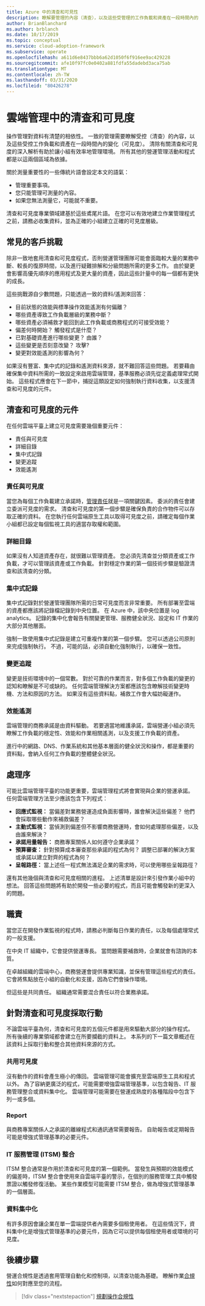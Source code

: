 ```yaml
---
title: Azure 中的清查和可見性
description: 瞭解要管理的內容（清查），以及這些受管理的工作負載和資產在一段時間內的變化（可見度）。
author: BrianBlanchard
ms.author: brblanch
ms.date: 10/17/2019
ms.topic: conceptual
ms.service: cloud-adoption-framework
ms.subservice: operate
ms.openlocfilehash: a611d6e8437bbb6a62d1050f6f916ee9ac429228
ms.sourcegitcommit: afe10f97fc0e0402a881fdfa55dadebd3aca75ab
ms.translationtype: MT
ms.contentlocale: zh-TW
ms.lasthandoff: 03/31/2020
ms.locfileid: "80426278"
---
```

# <a name="inventory-and-visibility-in-cloud-management"></a>雲端管理中的清查和可見度

操作管理對資料有清楚的相依性。 一致的管理需要瞭解受控（清查）的內容，以及這些受控工作負載和資產在一段時間內的變化（可見度）。 清除有關清查和可見度的深入解析有助於讓小組有效率地管理環境。 所有其他的營運管理活動和程式都是以這兩個區域為依據。

關於測量重要性的一些傳統片語會設定本文的語氣：

- 管理重要事項。
- 您只能管理可測量的內容。
- 如果您無法測量它，可能就不重要。

清查和可見度專業領域建基於這些鳶尾片語。 在您可以有效地建立作業管理程式之前，請務必收集資料，並為正確的小組建立正確的可見度層級。

## <a name="common-customer-challenges"></a>常見的客戶挑戰

除非一致地套用清查和可見度程式，否則營運管理團隊可能會面臨較大量的業務中斷、較長的復原時間，以及進行疑難排解和分級問題所需的更多工作。 由於變更會影響高優先順序的應用程式及更大量的資產，因此這些計量中的每一個都有更快的成長。

這些挑戰源自少數問題，只能透過一致的資料/遙測來回答：

- 目前狀態的效能與標準操作效能遙測有何偏離？
- 哪些資產導致工作負載層級的業務中斷？
- 哪些資產必須補救才能回到此工作負載或商務程式的可接受效能？
- 偏差何時開始？ 觸發程式是什麼？
- 已對基礎資產進行哪些變更？ 由誰？
- 這些變更是否刻意改變？ 攻擊?
- 變更對效能遙測的影響為何？

如果沒有豐富、集中式的記錄和遙測資料來源，就不難回答這些問題。 若要藉由確保集中資料所需的一致設定來啟用雲端管理，基準服務必須先從定義處理常式開始。 這些程式應會在下一節中，捕捉這類設定如何強制執行資料收集，以支援清查和可見度的元件。

## <a name="components-of-inventory-and-visibility"></a>清查和可見度的元件

在任何雲端平臺上建立可見度需要幾個重要元件：

- 責任與可見度
- 詳細目錄
- 集中式記錄
- 變更追蹤
- 效能遙測

### <a name="responsibility-and-visibility"></a>責任與可見度

當您為每個工作負載建立承諾時，[管理責任](./commitment.md#management-responsibility)就是一項關鍵因素。 委派的責任會建立委派可見度的需求。 清查和可見度的第一個步驟是確保負責的合作物件可以存取正確的資料。 在您執行任何雲端原生工具以取得可見度之前，請確定每個作業小組都已設定每個監視工具的適當存取權和範圍。

### <a name="inventory"></a>詳細目錄

如果沒有人知道資產存在，就很難以管理資產。 您必須先清查並分類資產或工作負載，才可以管理該資產或工作負載。 針對穩定作業的第一個技術步驟是驗證清查和該清查的分類。

### <a name="central-logging"></a>集中式記錄

集中式記錄對於營運管理團隊所需的日常可見度而言非常重要。 所有部署至雲端的資產都應該將記錄檔記錄到中央位置。 在 Azure 中，該中央位置是 log analytics。 記錄的集中化會報告有關變更管理、服務健全狀況、設定和 IT 作業的大部分其他層面。

強制一致使用集中式記錄是建立可重複作業的第一個步驟。 您可以透過公司原則來完成強制執行。 不過，可能的話，必須自動化強制執行，以確保一致性。

### <a name="change-tracking"></a>變更追蹤

變更是技術環境中的一個常數。 對於可靠的作業而言，對多個工作負載的變更的認知和瞭解是不可或缺的。 任何雲端管理解決方案都應該包含瞭解技術變更時機、方法和原因的方法。 如果沒有這些資料點，補救工作會大幅妨礙運作。

### <a name="performance-telemetry"></a>效能遙測

雲端管理的商務承諾是由資料驅動。 若要適當地維護承諾，雲端營運小組必須先瞭解工作負載的穩定性、效能和作業相關遙測，以及支援工作負載的資產。

進行中的網路、DNS、作業系統和其他基本層面的健全狀況和操作，都是重要的資料點，會納入任何工作負載的整體健全狀況。

## <a name="processes"></a>處理序

可能比雲端管理平臺的功能更重要，雲端管理程式將會實現與企業的營運承諾。 任何雲端管理方法至少應該包含下列程式：

- **回應式監視：** 當偏差對業務營運造成負面影響時，誰會解決這些偏差？ 他們會採取哪些動作來補救偏差？
- **主動式監視：** 當偵測到偏差但不影響商務營運時，會如何處理那些偏差，以及由誰來解決？
- **承諾用量報告：** 商務專案關係人如何遵守企業承諾？
- **預算審查：** 針對預算成本審查那些承諾的程式為何？ 調整已部署的解決方案或承諾以建立對齊的程式為何？
- **呈報路徑：** 當上述任一程式無法滿足企業的需求時，可以使用哪些呈報路徑？

還有其他幾個與清查和可見度相關的進程。 上述清單是設計來引發作業小組中的想法。 回答這些問題將有助於開發一些必要的程式，而且可能會觸發新的更深入的問題。

## <a name="responsibilities"></a>職責

當您正在開發作業監視的程式時，請務必判斷每日作業的責任，以及每個處理常式的一般支援。

在中央 IT 組織中，它會提供營運專長。 當問題需要補救時，企業就會有諮詢的本質。

在卓越組織的雲端中心，商務營運會提供專業知識，並保有管理這些程式的責任。 它會將焦點放在小組的自動化和支援，因為它們會操作環境。

但這些是共同責任。 組織通常需要混合責任以符合業務承諾。

## <a name="act-on-inventory-and-visibility"></a>針對清查和可見度採取行動

不論雲端平臺為何，清查和可見度的五個元件都是用來驅動大部分的操作程式。 所有後續的專業領域都會建立在所要攔截的資料上。 本系列的下一篇文章概述在該資料上採取行動和整合其他資料來源的方式。

### <a name="share-visibility"></a>共用可見度

沒有動作的資料會產生極小的傳回。 雲端管理可能會擴充至雲端原生工具和程式以外。 為了容納更廣泛的程式，可能需要增強雲端管理基準，以包含報告、IT 服務管理整合或資料集中化。 雲端管理可能需要在營運成熟度的各種階段中包含下列一或多個。

### <a name="report"></a>Report

與商務專案關係人之承諾的離線程式和通訊通常需要報告。 自助報告或定期報告可能是增強式管理基準的必要元件。

### <a name="it-service-management-itsm-integration"></a>IT 服務管理 (ITSM) 整合

ITSM 整合通常是作用於清查和可見度的第一個範例。 當發生與預期的效能模式的偏差時，ITSM 整合會使用來自雲端平臺的警示，在個別的服務管理工具中觸發票證以觸發修復活動。 某些作業模型可能需要 ITSM 整合，做為增強式管理基準的一個層面。

### <a name="data-centralization"></a>資料集中化

有許多原因會讓企業在單一雲端提供者內需要多個租使用者。 在這些情況下，資料集中化是增強式管理基準的必要元件，因為它可以提供每個租使用者或環境的可見度。

## <a name="next-steps"></a>後續步驟

營運合規性是透過套用管理自動化和控制項，以清查功能為基礎。 瞭解作業[合規性](./operational-compliance.md)如何對應至您的流程。

> [!div class="nextstepaction"]
> [規劃操作合規性](./operational-compliance.md)
